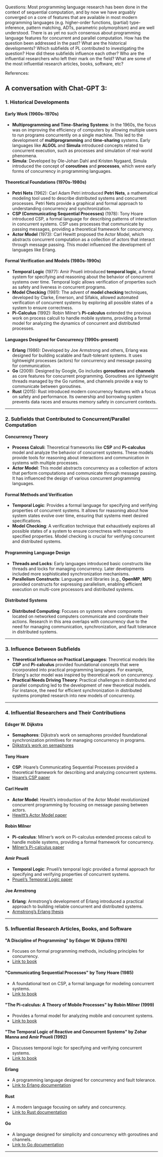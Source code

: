 

Questions:
Most programming language research has been done in the context of sequential computation, and by now we have arguably converged on a core of features that are available in most modern programming languages (e.g. higher-order functions, (partial) type-inference, pattern matching, ADTs, parametric polymorphism) and are well understood. There is as yet no such consensus about programming language features for concurrent and parallel computation.
How has the question been addressed in the past? What are the historical developments?
Which subfields of PL contributed to investigating the question?
How did these subfields influence each other?
Who are the influential researchers who left their mark on the field?
What are some of the most influential research articles, books, software, etc?

References:

A conversation with Chat-GPT 3:
---

### 1. Historical Developments

#### Early Work (1960s-1970s)
- **Multiprogramming and Time-Sharing Systems**: In the 1960s, the focus was on improving the efficiency of computers by allowing multiple users to run programs concurrently on a single machine. This led to the development of **multiprogramming** and **time-sharing** systems. Early languages like **ALGOL** and **Simula** introduced concepts related to concurrent execution, such as processes and simulation of real-world phenomena.
- **Simula**: Developed by Ole-Johan Dahl and Kristen Nygaard, Simula introduced the concept of **coroutines** and **processes**, which were early forms of concurrency in programming languages.

#### Theoretical Foundations (1970s-1980s)
- **Petri Nets** (1962): Carl Adam Petri introduced **Petri Nets**, a mathematical modeling tool used to describe distributed systems and concurrent processes. Petri Nets provide a graphical and formal approach to understanding concurrency and synchronization.
- **CSP (Communicating Sequential Processes)** (1978): Tony Hoare introduced CSP, a formal language for describing patterns of interaction in concurrent systems. CSP uses processes that communicate by passing messages, providing a theoretical framework for concurrency.
- **Actor Model** (1973): Carl Hewitt proposed the Actor Model, which abstracts concurrent computation as a collection of actors that interact through message passing. This model influenced the development of languages like Erlang.

#### Formal Verification and Models (1980s-1990s)
- **Temporal Logic** (1977): Amir Pnueli introduced **temporal logic**, a formal system for specifying and reasoning about the behavior of concurrent systems over time. Temporal logic allows verification of properties such as safety and liveness in concurrent programs.
- **Model Checking** (1981): The advent of **model checking** techniques, developed by Clarke, Emerson, and Sifakis, allowed automated verification of concurrent systems by exploring all possible states of a system to ensure correctness.
- **Pi-Calculus** (1992): Robin Milner’s **Pi-calculus** extended the previous work on process calculi to handle mobile systems, providing a formal model for analyzing the dynamics of concurrent and distributed processes.

#### Languages Designed for Concurrency (1990s-present)
- **Erlang** (1986): Developed by Joe Armstrong and others, Erlang was designed for building scalable and fault-tolerant systems. It uses lightweight processes (actors) for concurrency and message passing for communication.
- **Go** (2009): Designed by Google, Go includes **goroutines** and **channels** as core features for concurrent programming. Goroutines are lightweight threads managed by the Go runtime, and channels provide a way to communicate between goroutines.
- **Rust** (2015): Rust introduced modern concurrency features with a focus on safety and performance. Its ownership and borrowing system prevents data races and ensures memory safety in concurrent contexts.

---

### 2. Subfields that Contributed to Concurrent/Parallel Computation

#### Concurrency Theory
- **Process Calculi**: Theoretical frameworks like **CSP** and **Pi-calculus** model and analyze the behavior of concurrent systems. These models provide tools for reasoning about interactions and communication in systems with multiple processes.
- **Actor Model**: This model abstracts concurrency as a collection of actors that perform computations and communicate through message passing. It has influenced the design of various concurrent programming languages.

#### Formal Methods and Verification
- **Temporal Logic**: Provides a formal language for specifying and verifying properties of concurrent systems. It allows for reasoning about how system states evolve over time, ensuring that systems meet desired specifications.
- **Model Checking**: A verification technique that exhaustively explores all possible states of a system to ensure correctness with respect to specified properties. Model checking is crucial for verifying concurrent and distributed systems.

#### Programming Language Design
- **Threads and Locks**: Early languages introduced basic constructs like threads and locks for managing concurrency. Later developments included more sophisticated synchronization mechanisms.
- **Parallelism Constructs**: Languages and libraries (e.g., **OpenMP**, **MPI**) provided constructs for expressing parallelism, enabling efficient execution on multi-core processors and distributed systems.

#### Distributed Systems
- **Distributed Computing**: Focuses on systems where components located on networked computers communicate and coordinate their actions. Research in this area overlaps with concurrency due to the need for managing communication, synchronization, and fault tolerance in distributed systems.

---

### 3. Influence Between Subfields

- **Theoretical Influence on Practical Languages**: Theoretical models like **CSP** and **Pi-calculus** provided foundational concepts that were incorporated into practical programming languages. For example, Erlang's actor model was inspired by theoretical work on concurrency.
- **Practical Needs Driving Theory**: Practical challenges in distributed and parallel computing led to the development of new theoretical models. For instance, the need for efficient synchronization in distributed systems prompted research into new models of concurrency.

---

### 4. Influential Researchers and Their Contributions

#### Edsger W. Dijkstra
- **Semaphores**: Dijkstra’s work on semaphores provided foundational synchronization primitives for managing concurrency in programs.
- [Dijkstra’s work on semaphores](https://scholar.google.com/scholar?q=dijkstra+semaphores)

#### Tony Hoare
- **CSP**: Hoare’s Communicating Sequential Processes provided a theoretical framework for describing and analyzing concurrent systems.
- [Hoare’s CSP paper](https://scholar.google.com/scholar?q=hoare+csp)

#### Carl Hewitt
- **Actor Model**: Hewitt’s introduction of the Actor Model revolutionized concurrent programming by focusing on message passing between actors.
- [Hewitt’s Actor Model paper](https://scholar.google.com/scholar?q=hewitt+actor+model)

#### Robin Milner
- **Pi-calculus**: Milner’s work on Pi-calculus extended process calculi to handle mobile systems, providing a formal framework for concurrency.
- [Milner’s Pi-calculus paper](https://scholar.google.com/scholar?q=milner+pi-calculus)

#### Amir Pnueli
- **Temporal Logic**: Pnueli’s temporal logic provided a formal approach for specifying and verifying properties of concurrent systems.
- [Pnueli’s Temporal Logic paper](https://scholar.google.com/scholar?q=pnueli+temporal+logic)

#### Joe Armstrong
- **Erlang**: Armstrong’s development of Erlang introduced a practical approach to building reliable concurrent and distributed systems.
- [Armstrong’s Erlang thesis](https://scholar.google.com/scholar?q=joe+armstrong+erlang)

---

### 5. Influential Research Articles, Books, and Software

#### "A Discipline of Programming" by Edsger W. Dijkstra (1976)
- Focuses on formal programming methods, including principles for concurrency.
- [Link to book](https://scholar.google.com/scholar?q=dijkstra+discipline+of+programming)

#### "Communicating Sequential Processes" by Tony Hoare (1985)
- A foundational text on CSP, a formal language for modeling concurrent systems.
- [Link to book](https://scholar.google.com/scholar?q=hoare+communicating+sequential+processes)

#### "The Pi-calculus: A Theory of Mobile Processes" by Robin Milner (1999)
- Provides a formal model for analyzing mobile and concurrent systems.
- [Link to book](https://scholar.google.com/scholar?q=milner+pi-calculus)

#### "The Temporal Logic of Reactive and Concurrent Systems" by Zohar Manna and Amir Pnueli (1992)
- Discusses temporal logic for specifying and verifying concurrent systems.
- [Link to book](https://scholar.google.com/scholar?q=manna+pnueli+temporal+logic)

#### Erlang
- A programming language designed for concurrency and fault tolerance.
- [Link to Erlang documentation](https://www.erlang.org/)

#### Rust
- A modern language focusing on safety and concurrency.
- [Link to Rust documentation](https://www.rust-lang.org/)

#### Go
- A language designed for simplicity and concurrency with goroutines and channels.
- [Link to Go documentation](https://golang.org/)

---
